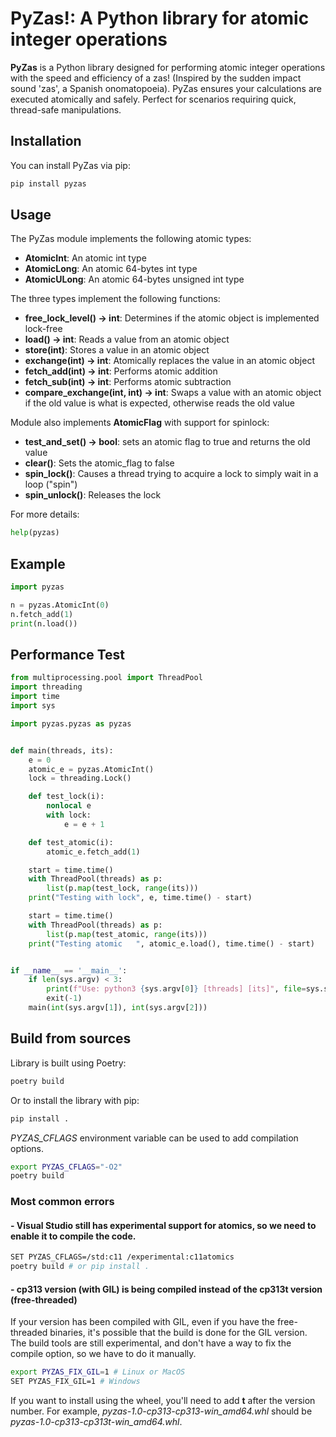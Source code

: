 # PyZas!: A Python library for atomic integer operations

**PyZas** is a Python library designed for performing atomic integer operations with the speed and efficiency of a zas!
(Inspired by the sudden impact sound 'zas', a Spanish onomatopoeia). PyZas ensures your calculations are executed atomically and safely. Perfect 
for scenarios requiring quick, thread-safe manipulations.

## Installation

You can install PyZas via pip:

```bash
pip install pyzas
```

## Usage

The PyZas module implements the following atomic types:

* **AtomicInt**: An atomic int type
* **AtomicLong**:  An atomic 64-bytes int type
* **AtomicULong**: An atomic 64-bytes unsigned int type

The three types implement the following functions:

* **free_lock_level() -> int**: Determines if the atomic object is implemented lock-free
* **load() -> int**: Reads a value from an atomic object
* **store(int)**: Stores a value in an atomic object
* **exchange(int) -> int**: Atomically replaces the value in an atomic object
* **fetch_add(int) -> int**: Performs atomic addition
* **fetch_sub(int) -> int**: Performs atomic subtraction
* **compare_exchange(int, int) -> int**: Swaps a value with an atomic object if the old value is what is expected, otherwise reads the old value

Module also implements **AtomicFlag** with support for spinlock:

* **test_and_set() -> bool**: sets an atomic flag to true and returns the old value
* **clear()**: Sets the atomic_flag to false
* **spin_lock()**: Causes a thread trying to acquire a lock to simply wait in a loop ("spin")
* **spin_unlock()**: Releases the lock

For more details:

```python
help(pyzas)
```

## Example

```python
import pyzas

n = pyzas.AtomicInt(0)
n.fetch_add(1)
print(n.load())
```

## Performance Test

```python
from multiprocessing.pool import ThreadPool
import threading
import time
import sys

import pyzas.pyzas as pyzas


def main(threads, its):
    e = 0
    atomic_e = pyzas.AtomicInt()
    lock = threading.Lock()

    def test_lock(i):
        nonlocal e
        with lock:
            e = e + 1

    def test_atomic(i):
        atomic_e.fetch_add(1)

    start = time.time()
    with ThreadPool(threads) as p:
        list(p.map(test_lock, range(its)))
    print("Testing with lock", e, time.time() - start)

    start = time.time()
    with ThreadPool(threads) as p:
        list(p.map(test_atomic, range(its)))
    print("Testing atomic   ", atomic_e.load(), time.time() - start)


if __name__ == '__main__':
    if len(sys.argv) < 3:
        print(f"Use: python3 {sys.argv[0]} [threads] [its]", file=sys.stderr)
        exit(-1)
    main(int(sys.argv[1]), int(sys.argv[2]))
```

## Build from sources

Library is built using Poetry:

```bash
poetry build
```

Or to install the library with pip:

```bash
pip install .
```

*PYZAS_CFLAGS* environment variable can be used to add compilation options. 

```bash
export PYZAS_CFLAGS="-O2"
poetry build
```

### Most common errors

#### - Visual Studio still has experimental support for atomics, so we need to enable it to compile the code.

```bash
SET PYZAS_CFLAGS=/std:c11 /experimental:c11atomics
poetry build # or pip install .
```

#### - cp313 version (with GIL) is being compiled instead of the cp313t version (free-threaded)

If your version has been compiled with GIL, even if you have the free-threaded binaries, it's possible that the build 
is done for the GIL version. The build tools are still experimental, and don't have a way to fix the compile  option, 
so we have to do it manually.

```bash
export PYZAS_FIX_GIL=1 # Linux or MacOS
SET PYZAS_FIX_GIL=1 # Windows
```

If you want to install using the wheel, you'll need to add **t** after the version number. For example, 
*pyzas-1.0-cp313-cp313-win_amd64.whl* should be *pyzas-1.0-cp313-cp313t-win_amd64.whl*.

